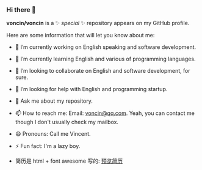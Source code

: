 ### Hi there 👋

**voncin/voncin** is a ✨ _special_ ✨ repository appears on my GitHub profile.

Here are some information that will let you know about me:

- 🔭 I’m currently working on English speaking and software development.
- 🌱 I’m currently learning English and various of programming languages.
- 👯 I’m looking to collaborate on English and software development, for sure.
- 🤔 I’m looking for help with English and programming startup.
- 💬 Ask me about my repository.
- 📫 How to reach me: Email: voncin@qq.com. Yeah, you can contact me though I don't usually check my mailbox.
- 😄 Pronouns: Call me Vincent.
- ⚡ Fun fact: I'm a lazy boy.

- 简历是 html + font awesome 写的:
[预览简历](https://htmlpreview.github.io/?https://github.com/voncin/voncin/blob/main/resume.html)
